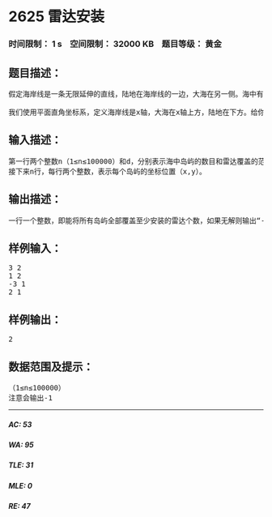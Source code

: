 # 2625 雷达安装   
### 时间限制： 1 s&nbsp;&nbsp;&nbsp;&nbsp;空间限制： 32000 KB&nbsp;&nbsp;&nbsp;&nbsp;题目等级： 黄金  
## 题目描述：  

<pre>
假定海岸线是一条无限延伸的直线，陆地在海岸线的一边，大海在另一侧。海中有许多岛屿，每一个小岛我们可以认为是一个点。现在要在海岸线上安装雷达，雷达的覆盖范围是d，也就是说大海中一个小岛能被安装的雷达覆盖，那么它们之间的距离最大为d。
 
我们使用平面直角坐标系，定义海岸线是x轴，大海在x轴上方，陆地在下方。给你海中每一个岛屿的坐标位置（x,y）和要安装的雷达所覆盖的范围d，你的任务是写一个程序计算出至少安装多少个雷达能将所有的岛屿覆盖。
</pre>
  
  
## 输入描述：  

<pre>
第一行两个整数n（1≤n≤100000）和d，分别表示海中岛屿的数目和雷达覆盖的范围半径d。
接下来n行，每行两个整数，表示每个岛屿的坐标位置（x,y）。
</pre>
  
  
## 输出描述：  

<pre>
一行一个整数，即能将所有岛屿全部覆盖至少安装的雷达个数，如果无解则输出“-1”。
</pre>
  
  
## 样例输入：  

<pre>
3 2
1 2
-3 1
2 1
</pre>
  
  
## 样例输出：  

<pre>
2
</pre>
  
  
## 数据范围及提示：  

<pre>
（1≤n≤100000）
注意会输出-1
</pre>
  
  
***  

##### AC: 53  
##### WA: 95  
##### TLE: 31  
##### MLE: 0  
##### RE: 47  
